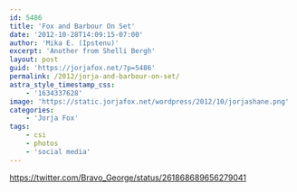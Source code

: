 ```yaml
---
id: 5486
title: 'Fox and Barbour On Set'
date: '2012-10-28T14:09:15-07:00'
author: 'Mika E. (Ipstenu)'
excerpt: 'Another from Shelli Bergh'
layout: post
guid: 'https://jorjafox.net/?p=5486'
permalink: /2012/jorja-and-barbour-on-set/
astra_style_timestamp_css:
    - '1634337628'
image: 'https://static.jorjafox.net/wordpress/2012/10/jorjashane.png'
categories:
    - 'Jorja Fox'
tags:
    - csi
    - photos
    - 'social media'
---
```


https://twitter.com/Bravo_George/status/261868689656279041